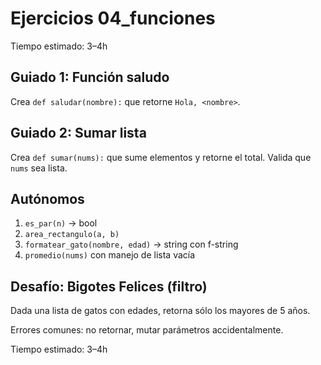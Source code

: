# Ejercicios 04_funciones

Tiempo estimado: 3–4h

## Guiado 1: Función saludo
Crea `def saludar(nombre):` que retorne `Hola, <nombre>`.

## Guiado 2: Sumar lista
Crea `def sumar(nums):` que sume elementos y retorne el total. Valida que `nums` sea lista.

## Autónomos
1. `es_par(n)` -> bool
2. `area_rectangulo(a, b)`
3. `formatear_gato(nombre, edad)` -> string con f-string
4. `promedio(nums)` con manejo de lista vacía

## Desafío: Bigotes Felices (filtro)
Dada una lista de gatos con edades, retorna sólo los mayores de 5 años.

Errores comunes: no retornar, mutar parámetros accidentalmente.

Tiempo estimado: 3–4h
